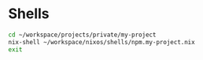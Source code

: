 # Shells

```bash
cd ~/workspace/projects/private/my-project
nix-shell ~/workspace/nixos/shells/npm.my-project.nix
exit
```
